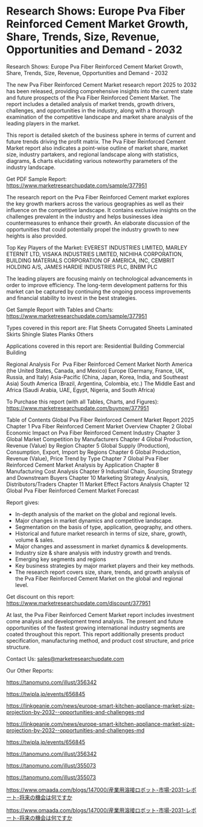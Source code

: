 # Research Shows: Europe Pva Fiber Reinforced Cement Market Growth, Share, Trends, Size, Revenue, Opportunities and Demand - 2032

Research Shows: Europe Pva Fiber Reinforced Cement Market Growth, Share, Trends, Size, Revenue, Opportunities and Demand - 2032

The new Pva Fiber Reinforced Cement Market research report 2025 to 2032 has been released, providing comprehensive insights into the current state and future prospects of the Pva Fiber Reinforced Cement Market. The report includes a detailed analysis of market trends, growth drivers, challenges, and opportunities in the industry, along with a thorough examination of the competitive landscape and market share analysis of the leading players in the market.

This report is detailed sketch of the business sphere in terms of current and future trends driving the profit matrix. The Pva Fiber Reinforced Cement Market report also indicates a point-wise outline of market share, market size, industry partakers, and regional landscape along with statistics, diagrams, & charts elucidating various noteworthy parameters of the industry landscape.

Get PDF Sample Report: https://www.marketresearchupdate.com/sample/377951

The research report on the Pva Fiber Reinforced Cement market explores the key growth markers across the various geographies as well as their influence on the competitive landscape. It contains exclusive insights on the challenges prevalent in the industry and helps businesses idea countermeasures to enhance their growth. An elaborate discussion of the opportunities that could potentially propel the industry growth to new heights is also provided.

Top Key Players of the Market:
EVEREST INDUSTRIES LIMITED, MARLEY ETERNIT LTD, VISAKA INDUSTRIES LIMITED, NICHIHA CORPORATION, BUILDING MATERIALS CORPORATION OF AMERICA, INC, CEMBRIT HOLDING A/S, JAMES HARDIE INDUSTRIES PLC, BNBM PLC


The leading players are focusing mainly on technological advancements in order to improve efficiency. The long-term development patterns for this market can be captured by continuing the ongoing process improvements and financial stability to invest in the best strategies.

Get Sample Report with Tables and Charts: https://www.marketresearchupdate.com/sample/377951

Types covered in this report are:
Flat Sheets
Corrugated Sheets
Laminated Skirts
Shingle Slates
Planks
Others


Applications covered in this report are:
Residential Building
Commercial Building


Regional Analysis For  Pva Fiber Reinforced Cement Market
North America (the United States, Canada, and Mexico)
Europe (Germany, France, UK, Russia, and Italy)
Asia-Pacific (China, Japan, Korea, India, and Southeast Asia)
South America (Brazil, Argentina, Colombia, etc.)
The Middle East and Africa (Saudi Arabia, UAE, Egypt, Nigeria, and South Africa)

To Purchase this report (with all Tables, Charts, and Figures): https://www.marketresearchupdate.com/buynow/377951

Table of Contents
Global Pva Fiber Reinforced Cement Market Report 2025
Chapter 1 Pva Fiber Reinforced Cement Market Overview
Chapter 2 Global Economic Impact on Pva Fiber Reinforced Cement Industry
Chapter 3 Global Market Competition by Manufacturers
Chapter 4 Global Production, Revenue (Value) by Region
Chapter 5 Global Supply (Production), Consumption, Export, Import by Regions
Chapter 6 Global Production, Revenue (Value), Price Trend by Type
Chapter 7 Global Pva Fiber Reinforced Cement Market Analysis by Application
Chapter 8 Manufacturing Cost Analysis
Chapter 9 Industrial Chain, Sourcing Strategy and Downstream Buyers
Chapter 10 Marketing Strategy Analysis, Distributors/Traders
Chapter 11 Market Effect Factors Analysis
Chapter 12 Global Pva Fiber Reinforced Cement Market Forecast

Report gives:

- In-depth analysis of the market on the global and regional levels.
- Major changes in market dynamics and competitive landscape.
- Segmentation on the basis of type, application, geography, and others.
- Historical and future market research in terms of size, share, growth, volume & sales.
- Major changes and assessment in market dynamics & developments.
- Industry size & share analysis with industry growth and trends.
- Emerging key segments and regions
- Key business strategies by major market players and their key methods.
- The research report covers size, share, trends, and growth analysis of the Pva Fiber Reinforced Cement Market on the global and regional level.

Get discount on this report: https://www.marketresearchupdate.com/discount/377951

At last, the Pva Fiber Reinforced Cement Market report includes investment come analysis and development trend analysis. The present and future opportunities of the fastest growing international industry segments are coated throughout this report. This report additionally presents product specification, manufacturing method, and product cost structure, and price structure.

Contact Us:
sales@marketresearchupdate.com

Our Other Reports:

https://tanomuno.com/illust/356342

https://twipla.jp/events/656845

https://linkgeanie.com/news/europe-smart-kitchen-appliance-market-size-projection-by-2032--opportunities-and-challenges-md

https://linkgeanie.com/news/europe-smart-kitchen-appliance-market-size-projection-by-2032--opportunities-and-challenges-md

https://twipla.jp/events/656845

https://tanomuno.com/illust/356342

https://tanomuno.com/illust/355073

https://tanomuno.com/illust/355073

https://www.omaada.com/blogs/147000/産業用溶接ロボット-市場-2031-レポート-将来の機会は何ですか

https://www.omaada.com/blogs/147000/産業用溶接ロボット-市場-2031-レポート-将来の機会は何ですか

